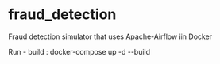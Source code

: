 # fraud_detection
Fraud detection simulator that uses Apache-Airflow iin Docker

Run - build :
docker-compose up -d --build

